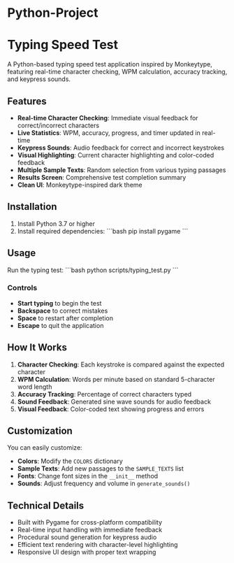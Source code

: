 # Python-Project
# Typing Speed Test

A Python-based typing speed test application inspired by Monkeytype, featuring real-time character checking, WPM calculation, accuracy tracking, and keypress sounds.

## Features

- **Real-time Character Checking**: Immediate visual feedback for correct/incorrect characters
- **Live Statistics**: WPM, accuracy, progress, and timer updated in real-time
- **Keypress Sounds**: Audio feedback for correct and incorrect keystrokes
- **Visual Highlighting**: Current character highlighting and color-coded feedback
- **Multiple Sample Texts**: Random selection from various typing passages
- **Results Screen**: Comprehensive test completion summary
- **Clean UI**: Monkeytype-inspired dark theme

## Installation

1. Install Python 3.7 or higher
2. Install required dependencies:
   \`\`\`bash
   pip install pygame
   \`\`\`

## Usage

Run the typing test:
\`\`\`bash
python scripts/typing_test.py
\`\`\`

### Controls

- **Start typing** to begin the test
- **Backspace** to correct mistakes
- **Space** to restart after completion
- **Escape** to quit the application

## How It Works

1. **Character Checking**: Each keystroke is compared against the expected character
2. **WPM Calculation**: Words per minute based on standard 5-character word length
3. **Accuracy Tracking**: Percentage of correct characters typed
4. **Sound Feedback**: Generated sine wave sounds for audio feedback
5. **Visual Feedback**: Color-coded text showing progress and errors

## Customization

You can easily customize:
- **Colors**: Modify the `COLORS` dictionary
- **Sample Texts**: Add new passages to the `SAMPLE_TEXTS` list
- **Fonts**: Change font sizes in the `__init__` method
- **Sounds**: Adjust frequency and volume in `generate_sounds()`

## Technical Details

- Built with Pygame for cross-platform compatibility
- Real-time input handling with immediate feedback
- Procedural sound generation for keypress audio
- Efficient text rendering with character-level highlighting
- Responsive UI design with proper text wrapping
